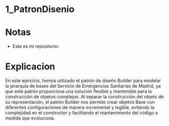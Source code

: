 # 1_PatronDisenio
# Notas
* Este es mi repositorio: 
# Explicacion
En este ejercicio, hemos utilizado el patrón de diseño Builder para modelar la jerarquía de bases del Servicio de Emergencias Sanitarias de Madrid, ya que este patrón proporciona una solución flexible y mantenible para la construcción de objetos complejos. Al separar la construcción del objeto de su representación, el patrón Builder nos permite crear objetos Base con diferentes configuraciones de manera incremental y legible, evitando la complejidad en el constructor y facilitando el mantenimiento del código a medida que evoluciona.
